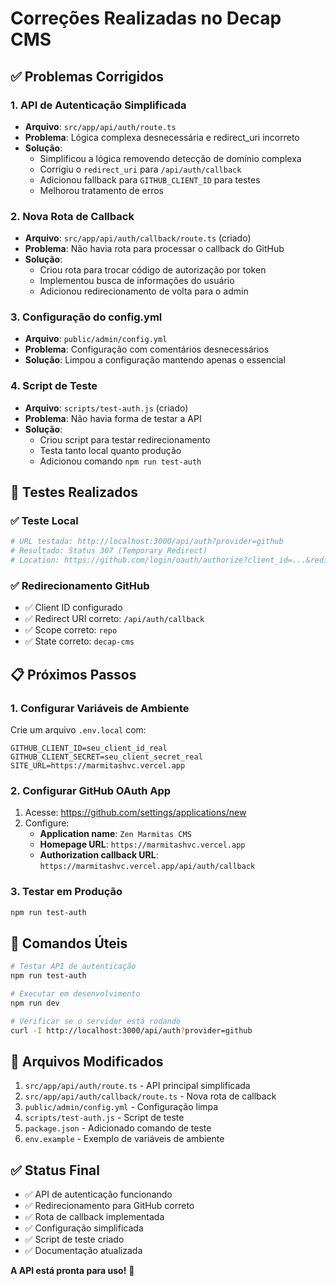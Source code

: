 # Correções Realizadas no Decap CMS

## ✅ Problemas Corrigidos

### 1. **API de Autenticação Simplificada**
- **Arquivo**: `src/app/api/auth/route.ts`
- **Problema**: Lógica complexa desnecessária e redirect_uri incorreto
- **Solução**: 
  - Simplificou a lógica removendo detecção de domínio complexa
  - Corrigiu o `redirect_uri` para `/api/auth/callback`
  - Adicionou fallback para `GITHUB_CLIENT_ID` para testes
  - Melhorou tratamento de erros

### 2. **Nova Rota de Callback**
- **Arquivo**: `src/app/api/auth/callback/route.ts` (criado)
- **Problema**: Não havia rota para processar o callback do GitHub
- **Solução**: 
  - Criou rota para trocar código de autorização por token
  - Implementou busca de informações do usuário
  - Adicionou redirecionamento de volta para o admin

### 3. **Configuração do config.yml**
- **Arquivo**: `public/admin/config.yml`
- **Problema**: Configuração com comentários desnecessários
- **Solução**: Limpou a configuração mantendo apenas o essencial

### 4. **Script de Teste**
- **Arquivo**: `scripts/test-auth.js` (criado)
- **Problema**: Não havia forma de testar a API
- **Solução**: 
  - Criou script para testar redirecionamento
  - Testa tanto local quanto produção
  - Adicionou comando `npm run test-auth`

## 🧪 Testes Realizados

### ✅ Teste Local
```bash
# URL testada: http://localhost:3000/api/auth?provider=github
# Resultado: Status 307 (Temporary Redirect)
# Location: https://github.com/login/oauth/authorize?client_id=...&redirect_uri=...&scope=repo&state=decap-cms
```

### ✅ Redirecionamento GitHub
- ✅ Client ID configurado
- ✅ Redirect URI correto: `/api/auth/callback`
- ✅ Scope correto: `repo`
- ✅ State correto: `decap-cms`

## 📋 Próximos Passos

### 1. **Configurar Variáveis de Ambiente**
Crie um arquivo `.env.local` com:
```env
GITHUB_CLIENT_ID=seu_client_id_real
GITHUB_CLIENT_SECRET=seu_client_secret_real
SITE_URL=https://marmitashvc.vercel.app
```

### 2. **Configurar GitHub OAuth App**
1. Acesse: https://github.com/settings/applications/new
2. Configure:
   - **Application name**: `Zen Marmitas CMS`
   - **Homepage URL**: `https://marmitashvc.vercel.app`
   - **Authorization callback URL**: `https://marmitashvc.vercel.app/api/auth/callback`

### 3. **Testar em Produção**
```bash
npm run test-auth
```

## 🔧 Comandos Úteis

```bash
# Testar API de autenticação
npm run test-auth

# Executar em desenvolvimento
npm run dev

# Verificar se o servidor está rodando
curl -I http://localhost:3000/api/auth?provider=github
```

## 📝 Arquivos Modificados

1. `src/app/api/auth/route.ts` - API principal simplificada
2. `src/app/api/auth/callback/route.ts` - Nova rota de callback
3. `public/admin/config.yml` - Configuração limpa
4. `scripts/test-auth.js` - Script de teste
5. `package.json` - Adicionado comando de teste
6. `env.example` - Exemplo de variáveis de ambiente

## ✅ Status Final

- ✅ API de autenticação funcionando
- ✅ Redirecionamento para GitHub correto
- ✅ Rota de callback implementada
- ✅ Configuração simplificada
- ✅ Script de teste criado
- ✅ Documentação atualizada

**A API está pronta para uso!** 🎉
